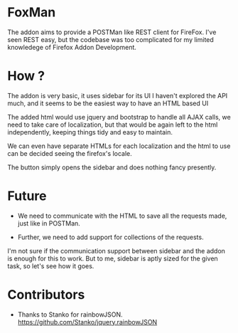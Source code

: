 FoxMan
======

The addon aims to provide a POSTMan like
REST client for FireFox. 
I've seen REST easy, but the codebase was too
complicated for my limited knowledege of 
Firefox Addon Development.

How ?
====
The addon is very basic, it uses sidebar for its UI 
I haven't explored the API much, and it seems to be 
the easiest way to have an HTML based UI 

The added html would use jquery and bootstrap
to handle all AJAX calls, we need to take 
care of localization, but that would be again 
left to the html independently, keeping things 
tidy and easy to maintain.

We can even have separate HTMLs for each localization
and the html to use can be decided seeing the 
firefox's locale.

The button simply opens the sidebar and does 
nothing fancy presently.

Future 
======
* We need to communicate with the HTML to save 
all the requests made, just like in POSTMan.

* Further, we need to add support for collections
of the requests. 

I'm not sure if the communication support between sidebar 
and the addon is enough for this to work. But to me, 
sidebar is aptly sized for the given task, so let's
see how it goes.


Contributors 
============
* Thanks to Stanko for rainbowJSON. https://github.com/Stanko/jquery.rainbowJSON
